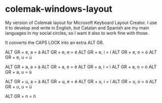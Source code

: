 # colemak-windows-layout
My version of Colemak layout for Microsoft Keyboard Layout Creator. I use it to develop and write in English, but Catalan and Spanish are my main languages in my social circles, so I want it also to work fine with those.

It converts the CAPS LOCK into an extra ALT GR. 

ALT GR + e, a = á
ALT GR + e, e = é
ALT GR + e, i = í
ALT GR + e, o = ó
ALT GR + e, u = ú

ALT GR + a, a = à
ALT GR + a, e = è
ALT GR + a, i = ì
ALT GR + a, o = ò
ALT GR + a, u = ù

ALT GR + u, a = ä
ALT GR + u, e = ë
ALT GR + u, i = ï
ALT GR + u, o = ö
ALT GR + u, u = ü

ALT GR + n = ñ
